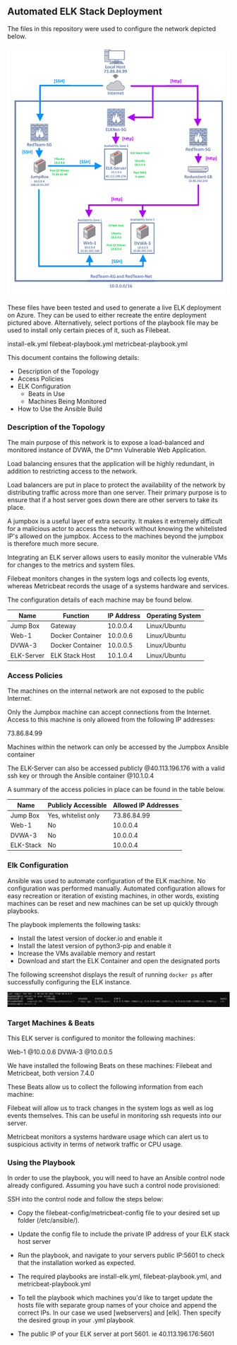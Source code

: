 ## Automated ELK Stack Deployment

The files in this repository were used to configure the network depicted below.

![](Images/Final_Net2.png)

These files have been tested and used to generate a live ELK deployment on Azure. They can be used to either recreate the entire deployment pictured above. Alternatively, select portions of the playbook file may be used to install only certain pieces of it, such as Filebeat.

install-elk.yml
filebeat-playbook.yml
metricbeat-playbook.yml

This document contains the following details:
- Description of the Topology
- Access Policies
- ELK Configuration
  - Beats in Use
  - Machines Being Monitored
- How to Use the Ansible Build


### Description of the Topology

The main purpose of this network is to expose a load-balanced and monitored instance of DVWA, the D*mn Vulnerable Web Application.

Load balancing ensures that the application will be highly redundant, in addition to restricting access to the network.

Load balancers are put in place to protect the availability of the network by distributing traffic across more than one server. Their primary purpose is to ensure that if a host server goes down there are other servers to take its place. 

A jumpbox is a useful layer of extra security. It makes it extremely difficult for a malicious actor to access the network without knowing the whitelisted IP's allowed on the jumpbox. Access to the machines beyond the jumpbox is therefore much more secure.

Integrating an ELK server allows users to easily monitor the vulnerable VMs for changes to the metrics and system files.

Filebeat monitors changes in the system logs and collects log events, whereas Metricbeat records the usage of a systems hardware and services.

The configuration details of each machine may be found below.

| Name       | Function         | IP Address | Operating System 
|------------|------------------|------------|------------------
| Jump Box   | Gateway          | 10.0.0.4   | Linux/Ubuntu     
| Web-1      | Docker Container | 10.0.0.6   | Linux/Ubuntu     
| DVWA-3     | Docker Container | 10.0.0.5   | Linux/Ubuntu     
| ELK-Server | ELK Stack Host   | 10.1.0.4   | Linux/Ubuntu     

### Access Policies

The machines on the internal network are not exposed to the public Internet. 

Only the Jumpbox machine can accept connections from the Internet. Access to this machine is only allowed from the following IP addresses:

73.86.84.99

Machines within the network can only be accessed by the Jumpbox Ansible container

The ELK-Server can also be accessed publicly @40.113.196.176 with a valid ssh key or through the Ansible container @10.1.0.4

A summary of the access policies in place can be found in the table below.

| Name      | Publicly Accessible | Allowed IP Addresses |
|-----------|---------------------|----------------------|
| Jump Box  | Yes, whitelist only | 73.86.84.99          |
| Web-1     | No                  | 10.0.0.4             |
| DVWA-3    | No                  | 10.0.0.4             |
| ELK-Stack | No                  | 10.0.0.4             |

### Elk Configuration

Ansible was used to automate configuration of the ELK machine. No configuration was performed manually. Automated configuration allows for easy recreation or iteration of existing machines, in other words, existing machines can be reset and new machines can be set up quickly through playbooks.

The playbook implements the following tasks:
- Install the latest version of docker.io and enable it
- Install the latest version of python3-pip and enable it
- Increase the VMs available memory and restart
- Download and start the ELK Container and open the designated
  ports

The following screenshot displays the result of running `docker ps` after successfully configuring the ELK instance.

![](Images/docker_ps_output.png)

### Target Machines & Beats
This ELK server is configured to monitor the following machines:

Web-1 @10.0.0.6
DVWA-3 @10.0.0.5

We have installed the following Beats on these machines:
Filebeat and Metricbeat, both version 7.4.0

These Beats allow us to collect the following information from each machine:

Filebeat will allow us to track changes in the system logs as well as log events themselves. This can be useful in monitoring ssh requests into our server.

Metricbeat monitors a systems hardware usage which can alert us to suspicious activity in terms of network traffic or CPU usage.

### Using the Playbook
In order to use the playbook, you will need to have an Ansible control node already configured. Assuming you have such a control node provisioned: 

SSH into the control node and follow the steps below:
- Copy the filebeat-config/metricbeat-config file to your
  desired set up folder (/etc/ansible/).
- Update the config file to include the private IP address of
  your ELK stack host server 
- Run the playbook, and navigate to your servers public IP:5601
  to check that the installation worked as expected.

- The required playbooks are install-elk.yml, filebeat-playbook.yml, and metricbeat-playbook.yml
- To tell the playbook which machines you'd like to target update the hosts file with separate group names of your choice and append the correct IPs. In our case we used [webservers] and [elk]. Then specify the desired group in your .yml playbook
- The public IP of your ELK server at port 5601. ie 40.113.196.176:5601
